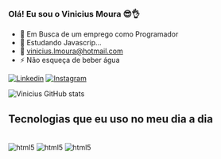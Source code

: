 ### Olá! Eu sou o Vinicius Moura 😎👌
- 🔭 Em Busca de um emprego como Programador
- 🌱 Estudando Javascrip...
- 📩 vinicius.lmoura@hotmail.com
- ⚡ Não esqueça de beber água

[![Linkedin](https://img.shields.io/badge/LinkedIn-0077B5?style=for-the-badge&logo=linkedin&logoColor=white)](https://www.linkedin.com/in/vinicius-de-moura/)
[![Instagram](https://img.shields.io/badge/Instagram-E4405F?style=for-the-badge&logo=instagram&logoColor=white)](https://www.instagram.com/vini.dmoura/)

![Vinicius GitHub stats](https://github-readme-stats.vercel.app/api?username=viniciusmoura99&show_icons=true&theme=tokyonight)

## Tecnologias que eu uso no meu dia a dia 

<div style="display: inline-block;"><br/>
    <img align="center" alt="html5" src="https://img.shields.io/badge/JavaScript-F7DF1E?style=for-the-badge&logo=javascript&logoColor=black"/>
    <img align="center" alt="html5" src="https://img.shields.io/badge/HTML5-E34F26?style=for-the-badge&logo=html5&logoColor=white"/>
    <img align="center" alt="html5" src="https://img.shields.io/badge/CSS3-1572B6?style=for-the-badge&logo=css3&logoColor=white"/>

</div>
